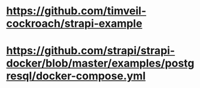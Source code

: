 # https://github.com/timveil-cockroach/strapi-example
# https://github.com/strapi/strapi-docker/blob/master/examples/postgresql/docker-compose.yml
